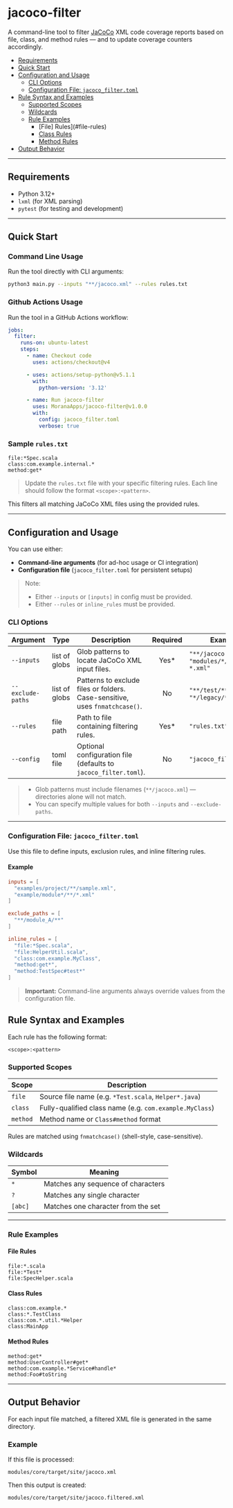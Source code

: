 # jacoco-filter

A command-line tool to filter [JaCoCo](https://www.jacoco.org/jacoco/) XML code coverage reports based on file, class, and method rules — and to update coverage counters accordingly.


- [Requirements](#requirements)
- [Quick Start](#quick-start)
- [Configuration and Usage](#configuration-and-usage)
  - [CLI Options](#cli-options)
  - [Configuration File: `jacoco_filter.toml`](#configuration-file-jacoco_filtertoml)
- [Rule Syntax and Examples](#rule-syntax-and-examples)
  - [Supported Scopes](#supported-scopes)
  - [Wildcards](#wildcards)
  - [Rule Examples](#rule-examples)
    - [File] Rules](#file-rules)
    - [Class Rules](#class-rules)
    - [Method Rules](#method-rules)
- [Output Behavior](#output-behavior)

---

## Requirements

- Python 3.12+
- `lxml` (for XML parsing)
- `pytest` (for testing and development)

---

## Quick Start

### Command Line Usage

Run the tool directly with CLI arguments:

```bash
python3 main.py --inputs "**/jacoco.xml" --rules rules.txt
```

### Github Actions Usage

Run the tool in a GitHub Actions workflow:

```yaml
jobs:
  filter:
    runs-on: ubuntu-latest
    steps:
      - name: Checkout code
        uses: actions/checkout@v4

      - uses: actions/setup-python@v5.1.1
        with:
          python-version: '3.12'

      - name: Run jacoco-filter
        uses: MoranaApps/jacoco-filter@v1.0.0
        with:
          config: jacoco_filter.toml
          verbose: true
```

### Sample `rules.txt`

```text
file:*Spec.scala
class:com.example.internal.*
method:get*
```
> Update the `rules.txt` file with your specific filtering rules. Each line should follow the format `<scope>:<pattern>`.

This filters all matching JaCoCo XML files using the provided rules.

---

## Configuration and Usage

You can use either:

- **Command-line arguments** (for ad-hoc usage or CI integration)
- **Configuration file** (`jacoco_filter.toml` for persistent setups)

> Note:
> - Either `--inputs` or `[inputs]` in config must be provided.
> - Either `--rules` or `inline_rules` must be provided.

### CLI Options

| Argument           | Type           | Description                                                                 | Required | Example                                                   |
|--------------------|----------------|-----------------------------------------------------------------------------|:--------:|-----------------------------------------------------------|
| `--inputs`         | list of globs  | Glob patterns to locate JaCoCo XML input files.                            |   Yes*   | `"**/jacoco.xml"`, `"modules/*/coverage-*.xml"`           |
| `--exclude-paths`  | list of globs  | Patterns to exclude files or folders. Case-sensitive, uses `fnmatchcase()`. |    No    | `"**/test/**"`, `"*/legacy/**"`                           |
| `--rules`          | file path      | Path to file containing filtering rules.                                    |   Yes*   | `"rules.txt"`                                             |
| `--config`         | toml file      | Optional configuration file (defaults to `jacoco_filter.toml`).             |    No    | `"jacoco_filter.toml"`                                    |

>- Glob patterns must include filenames (`**/jacoco.xml`) — directories alone will not match.
>- You can specify multiple values for both `--inputs` and `--exclude-paths`.

---

### Configuration File: `jacoco_filter.toml`

Use this file to define inputs, exclusion rules, and inline filtering rules.

#### Example

```toml
inputs = [
  "examples/project/**/sample.xml",
  "example/module*/**/*.xml"
]

exclude_paths = [
  "**/module_A/**"
]

inline_rules = [
  "file:*Spec.scala",
  "file:HelperUtil.scala",
  "class:com.example.MyClass",
  "method:get*",
  "method:TestSpec#test*"
]
```

> **Important:** Command-line arguments always override values from the configuration file.

## Rule Syntax and Examples

Each rule has the following format:

```
<scope>:<pattern>
```

### Supported Scopes

| Scope    | Description                                                  |
|----------|--------------------------------------------------------------|
| `file`   | Source file name (e.g. `*Test.scala`, `Helper*.java`)        |
| `class`  | Fully-qualified class name (e.g. `com.example.MyClass`)      |
| `method` | Method name or `Class#method` format                         |

Rules are matched using `fnmatchcase()` (shell-style, case-sensitive).

### Wildcards

| Symbol   | Meaning                            |
|----------|------------------------------------|
| `*`      | Matches any sequence of characters |
| `?`      | Matches any single character       |
| `[abc]`  | Matches one character from the set |

---

### Rule Examples

#### File Rules

```
file:*.scala
file:*Test*
file:SpecHelper.scala
```

#### Class Rules

```
class:com.example.*
class:*.TestClass
class:com.*.util.*Helper
class:MainApp
```

#### Method Rules

```
method:get*
method:UserController#get*
method:com.example.*Service#handle*
method:Foo#toString
```

---

## Output Behavior

For each input file matched, a filtered XML file is generated in the same directory.

### Example

If this file is processed:

```
modules/core/target/site/jacoco.xml
```

Then this output is created:

```
modules/core/target/site/jacoco.filtered.xml
```
